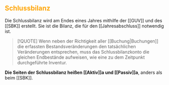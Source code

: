 ## <font color = "orange">Schlussbilanz</font>

Die Schlussbilanz wird am Endes eines Jahres mithilfe der [[GUV]] und des [[SBK]] erstellt. Sie ist die Bilanz, die für den [[Jahresabschluss]] notwendig ist.

>[!QUOTE]
>Wenn neben der Richtigkeit aller [[Buchung|Buchungen]] die erfassten Bestandsveränderungen den tatsächlichen Veränderungen entsprechen, muss das Schlussbilanzkonto die gleichen Endbestände aufweisen, wie eine zu dem Zeitpunkt durchgeführte Inventur.

**Die Seiten der Schlussbilanz heißen [[Aktiv]]a und [[Passiv]]a**, anders als beim [[SBK]].